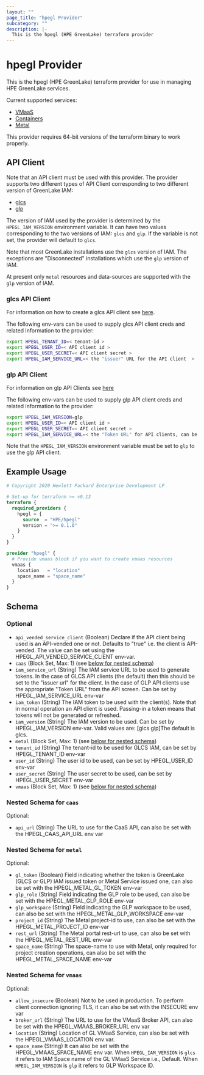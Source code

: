 ```yaml
---
layout: ""
page_title: "hpegl Provider"
subcategory: ""
description: |-
  This is the hpegl (HPE GreenLake) terraform provider
---
```


# hpegl Provider

This is the hpegl (HPE GreenLake) terraform provider for use in managing HPE GreenLake
services.

Current supported services:
- [VMaaS](https://github.com/HewlettPackard/hpegl-vmaas-terraform-resources)
- [Containers](https://github.com/HewlettPackard/hpegl-containers-terraform-resources)
- [Metal](https://github.com/HewlettPackard/hpegl-metal-terraform-resources)

This provider requires 64-bit versions of the terraform binary to work properly.

## API Client

Note that an API client must be used with this provider.  The provider supports two different types
of API Client corresponding to two different version of GreenLake IAM:
- [glcs](#glcs-API-Client)
- [glp](#glp-API-Client)

The version of IAM used by the provider is determined by the `HPEGL_IAM_VERSION` environment variable.
It can have two values corresponding to the two versions of IAM: `glcs` and `glp`. If the variable is not set,
the provider will default to `glcs`.

Note that most GreenLake installations use the `glcs` version of IAM.  The exceptions are "Disconnected"
installations which use the `glp` version of IAM.

At present only `metal` resources and data-sources are supported with the `glp` version of IAM.

### glcs API Client
For information on how to create a glcs API client see [here](http://www.hpe.com/info/greenlakecentral-create-api-client).

The following env-vars can be used to supply glcs API client creds and related information to
the provider:

```bash
export HPEGL_TENANT_ID=< tenant-id >
export HPEGL_USER_ID=< API client id >
export HPEGL_USER_SECRET=< API client secret >
export HPEGL_IAM_SERVICE_URL=< the "issuer" URL for the API client  >
```

### glp API Client
For information on glp API Clients see [here](https://developer.greenlake.hpe.com/docs/greenlake/services/#configuring-api-client-credentials)

The following env-vars can be used to supply glp API client creds and related information to
the provider:

```bash
export HPEGL_IAM_VERSION=glp
export HPEGL_USER_ID=< API client id >
export HPEGL_USER_SECRET=< API client secret >
export HPEGL_IAM_SERVICE_URL=< the "Token URL" for API clients, can be found on the API Client creation screen  >
```

Note that the `HPEGL_IAM_VERSION` environment variable must be set to `glp` to use the glp API client.


## Example Usage

```terraform
# Copyright 2020 Hewlett Packard Enterprise Development LP

# Set-up for terraform >= v0.13
terraform {
  required_providers {
    hpegl = {
      source  = "HPE/hpegl"
      version = ">= 0.1.0"
    }
  }
}

provider "hpegl" {
  # Provide vmaas block if you want to create vmaas resources
  vmaas {
    location   = "location"
    space_name = "space_name"
  }
}
```

<!-- schema generated by tfplugindocs -->
## Schema

### Optional

- `api_vended_service_client` (Boolean) Declare if the API client being used is an API-vended one or not.  Defaults to "true"
            i.e. the client is API-vended.  The value can be set using the HPEGL_API_VENDED_SERVICE_CLIENT env-var.
- `caas` (Block Set, Max: 1) (see [below for nested schema](#nestedblock--caas))
- `iam_service_url` (String) The IAM service URL to be used to generate tokens.  In the case of GLCS API clients
            (the default) then this should be set to the "issuer url" for the client.  In the case of GLP
            API clients use the appropriate "Token URL" from the API screen. Can be set by HPEGL_IAM_SERVICE_URL env-var
- `iam_token` (String) The IAM token to be used with the client(s).  Note that in normal operation
                an API client is used.  Passing-in a token means that tokens will not be generated or refreshed.
- `iam_version` (String) The IAM version to be used.  Can be set by HPEGL_IAM_VERSION env-var. Valid values are: 
			[glcs glp]The default is glcs.
- `metal` (Block Set, Max: 1) (see [below for nested schema](#nestedblock--metal))
- `tenant_id` (String) The tenant-id to be used for GLCS IAM, can be set by HPEGL_TENANT_ID env-var
- `user_id` (String) The user id to be used, can be set by HPEGL_USER_ID env-var
- `user_secret` (String) The user secret to be used, can be set by HPEGL_USER_SECRET env-var
- `vmaas` (Block Set, Max: 1) (see [below for nested schema](#nestedblock--vmaas))

<a id="nestedblock--caas"></a>
### Nested Schema for `caas`

Optional:

- `api_url` (String) The URL to use for the CaaS API, can also be set with the HPEGL_CAAS_API_URL env var


<a id="nestedblock--metal"></a>
### Nested Schema for `metal`

Optional:

- `gl_token` (Boolean) Field indicating whether the token is GreenLake (GLCS or GLP) IAM issued token or Metal Service issued one,
				can also be set with the HPEGL_METAL_GL_TOKEN env-var
- `glp_role` (String) Field indicating the GLP role to be used, can also be set with the HPEGL_METAL_GLP_ROLE env-var
- `glp_workspace` (String) Field indicating the GLP workspace to be used, can also be set with the HPEGL_METAL_GLP_WORKSPACE env-var
- `project_id` (String) The Metal project-id to use, can also be set with the HPEGL_METAL_PROJECT_ID env-var
- `rest_url` (String) The Metal portal rest-url to use, can also be set with the HPEGL_METAL_REST_URL env-var
- `space_name` (String) The space-name to use with Metal, only required for project creation operations,
				can also be set with the HPEGL_METAL_SPACE_NAME env-var


<a id="nestedblock--vmaas"></a>
### Nested Schema for `vmaas`

Optional:

- `allow_insecure` (Boolean) Not to be used in production. To perform client connection ignoring TLS, it can also be set with the INSECURE env var
- `broker_url` (String) The URL to use for the VMaaS Broker API, can also be set with the HPEGL_VMAAS_BROKER_URL env var
- `location` (String) Location of GL VMaaS Service, can also be set with the HPEGL_VMAAS_LOCATION env var.
- `space_name` (String) It can also be set with the HPEGL_VMAAS_SPACE_NAME env var. When `HPEGL_IAM_VERSION` is `glcs` it refers to IAM Space name of the GL VMaaS Service i.e., Default. When `HPEGL_IAM_VERSION` is `glp` it refers to GLP Workspace ID.
